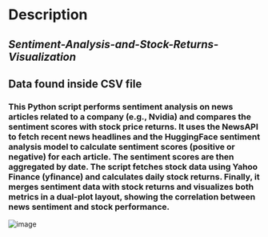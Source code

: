 # Description
## *Sentiment-Analysis-and-Stock-Returns-Visualization*
## Data found inside CSV file

### This Python script performs sentiment analysis on news articles related to a company (e.g., Nvidia) and compares the sentiment scores with stock price returns. It uses the NewsAPI to fetch recent news headlines and the HuggingFace sentiment analysis model to calculate sentiment scores (positive or negative) for each article. The sentiment scores are then aggregated by date. The script fetches stock data using Yahoo Finance (yfinance) and calculates daily stock returns. Finally, it merges sentiment data with stock returns and visualizes both metrics in a dual-plot layout, showing the correlation between news sentiment and stock performance.



![image](https://github.com/user-attachments/assets/f230b59b-57a4-484b-a358-b651af4439bf)
